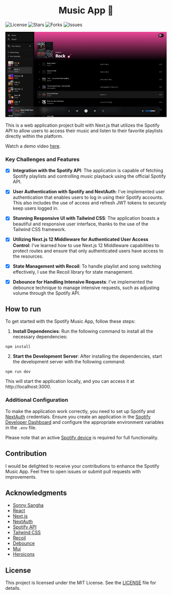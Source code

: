 <h1 align="center">Music App 🎵</h1>

![License](https://img.shields.io/github/license/EduardoAlbert/spotify-music-app)
![Stars](https://img.shields.io/github/stars/EduardoAlbert/spotify-music-app)
![Forks](https://img.shields.io/github/forks/EduardoAlbert/spotify-music-app)
![Issues](https://img.shields.io/github/issues/EduardoAlbert/spotify-music-app)

[![Screenshot](public/screenshot.png)](https://www.youtube.com/watch?v=lt9_I5YhPO4)

This is a web application project built with Next.js that utilizes the Spotify API to allow users to access their music and listen to their favorite playlists directly within the platform.

Watch a demo video [here](https://www.youtube.com/watch?v=lt9_I5YhPO4).



### Key Challenges and Features

-   [x] **Integration with the Spotify API**: The application is capable of fetching Spotify playlists and controlling music playback using the official Spotify API.

-   [x] **User Authentication with Spotify and NextAuth**: I've implemented user authentication that enables users to log in using their Spotify accounts. This also includes the use of access and refresh JWT tokens to securely keep users logged in.

-   [x] **Stunning Responsive UI with Tailwind CSS**: The application boasts a beautiful and responsive user interface, thanks to the use of the Tailwind CSS framework.

-   [x] **Utilizing Next.js 12 Middleware for Authenticated User Access Control**: I've learned how to use Next.js 12 Middleware capabilities to protect routes and ensure that only authenticated users have access to the resources.

-   [x] **State Management with Recoil**: To handle playlist and song switching effectively, I use the Recoil library for state management.

-   [x] **Debounce for Handling Intensive Requests**: I've implemented the debounce technique to manage intensive requests, such as adjusting volume through the Spotify API.

## How to run

To get started with the Spotify Music App, follow these steps:

1. **Install Dependencies**: Run the following command to install all the necessary dependencies:

```shell
npm install
```

2. **Start the Development Server**: After installing the dependencies, start the development server with the following command:

```shell
npm run dev
```

This will start the application locally, and you can access it at http://localhost:3000.

### Additional Configuration

To make the application work correctly, you need to set up Spotify and [NextAuth](https://next-auth.js.org/configuration/options) credentials. Ensure you create an application in the [Spotify Developer Dashboard](https://developer.spotify.com/dashboard) and configure the appropriate environment variables in the `.env` file.

Please note that an active [Spotify device](https://www.spotify.com/) is required for full functionality.

## Contribution

I would be delighted to receive your contributions to enhance the Spotify Music App. Feel free to open issues or submit pull requests with improvements.

## Acknowledgments

-   [Sonny Sangha](https://github.com/sonnysangha)
-   [React](https://reactjs.org/)
-   [Next.js](https://nextjs.org/)
-   [NextAuth](https://next-auth.js.org/)
-   [Spotify API](https://developer.spotify.com/documentation/web-api/)
-   [Tailwind CSS](https://tailwindcss.com/)
-   [Recoil](https://recoiljs.org/)
-   [Debounce](https://www.npmjs.com/package/debounce)
-   [Mui](https://mui.com/)
-   [Heroicons](https://heroicons.com/)

## License

This project is licensed under the MIT License. See the [LICENSE](LICENSE) file for details.
